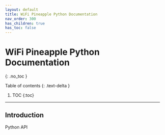 ```yaml
---
layout: default
title: WiFi Pineapple Python Documentation
nav_order: 300
has_children: true
has_toc: false
---
```


# WiFi Pineapple Python Documentation
{: .no_toc }

Table of contents
{: .text-delta }
1. TOC
{:toc}
---

## Introduction
Python API
